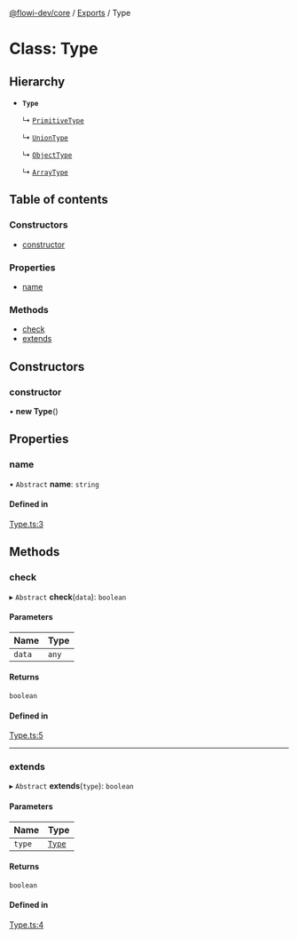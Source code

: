 [@flowi-dev/core](../README.md) / [Exports](../modules.md) / Type

# Class: Type

## Hierarchy

- **`Type`**

  ↳ [`PrimitiveType`](PrimitiveType.md)

  ↳ [`UnionType`](UnionType.md)

  ↳ [`ObjectType`](ObjectType.md)

  ↳ [`ArrayType`](ArrayType.md)

## Table of contents

### Constructors

- [constructor](Type.md#constructor)

### Properties

- [name](Type.md#name)

### Methods

- [check](Type.md#check)
- [extends](Type.md#extends)

## Constructors

### constructor

• **new Type**()

## Properties

### name

• `Abstract` **name**: `string`

#### Defined in

[Type.ts:3](https://github.com/flowi-dev/core/blob/f9c2b6d/src/classes/Type.ts#L3)

## Methods

### check

▸ `Abstract` **check**(`data`): `boolean`

#### Parameters

| Name | Type |
| :------ | :------ |
| `data` | `any` |

#### Returns

`boolean`

#### Defined in

[Type.ts:5](https://github.com/flowi-dev/core/blob/f9c2b6d/src/classes/Type.ts#L5)

___

### extends

▸ `Abstract` **extends**(`type`): `boolean`

#### Parameters

| Name | Type |
| :------ | :------ |
| `type` | [`Type`](Type.md) |

#### Returns

`boolean`

#### Defined in

[Type.ts:4](https://github.com/flowi-dev/core/blob/f9c2b6d/src/classes/Type.ts#L4)
